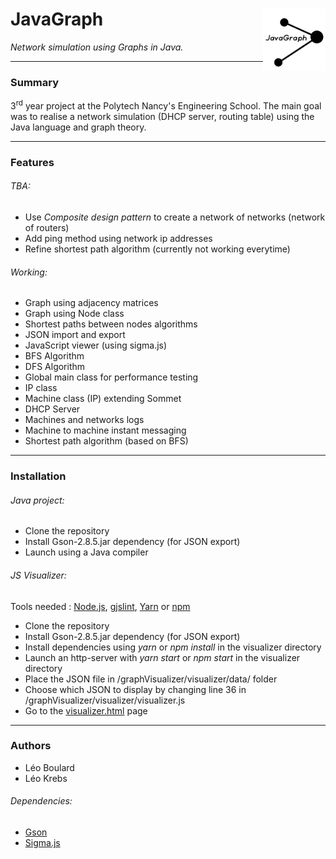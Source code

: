 # JavaGraph<img align="right" width="100" height="100" src="https://github.com/Legoota/JavaGraph/blob/master/logo.png" alt="Logo JavaGraph">

*Network simulation using Graphs in Java.*

---
### Summary

3<sup>rd</sup> year project at the Polytech Nancy's Engineering School.
The main goal was to realise a network simulation (DHCP server, routing table)
using the Java language and graph theory.

---
### Features

###### TBA:
* Use *Composite design pattern* to create a network of networks (network of routers)
* Add ping method using network ip addresses
* Refine shortest path algorithm (currently not working everytime)

###### Working:
* Graph using adjacency matrices
* Graph using Node class
* Shortest paths between nodes algorithms
* JSON import and export
* JavaScript viewer (using sigma.js)
* BFS Algorithm
* DFS Algorithm
* Global main class for performance testing
* IP class
* Machine class (IP) extending Sommet
* DHCP Server
* Machines and networks logs
* Machine to machine instant messaging
* Shortest path algorithm (based on BFS)

---
### Installation

###### Java project:
* Clone the repository
* Install Gson-2.8.5.jar dependency (for JSON export)
* Launch using a Java compiler
###### JS Visualizer:
Tools needed : [Node.js](https://nodejs.org/en/), [gjslint](https://developers.google.com/closure/utilities/docs/linter_howto?hl=en), [Yarn](https://yarnpkg.com/) or [npm](https://www.npmjs.com/)
* Clone the repository
* Install Gson-2.8.5.jar dependency (for JSON export)
* Install dependencies using *yarn* or *npm install* in the visualizer directory
* Launch an http-server with *yarn start* or *npm start* in the visualizer directory
* Place the JSON file in /graphVisualizer/visualizer/data/ folder
* Choose which JSON to display by changing line 36 in /graphVisualizer/visualizer/visualizer.js
* Go to the [visualizer.html](http://localhost:8000/visualizer/visualizer.html) page

---
### Authors
* Léo Boulard
* Léo Krebs
###### Dependencies:
* [Gson](https://github.com/google/gson)
* [Sigma.js](https://github.com/jacomyal/sigma.js)
